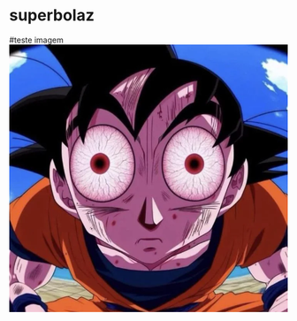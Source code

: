 # superbolaz

#teste imagem
![image alt](https://github.com/LucasHenrikrm/superbolaz/blob/main/what-is-goku-staring-at-creative-answers-only-v0-guvuhrsk0udc1.png?raw=true)
